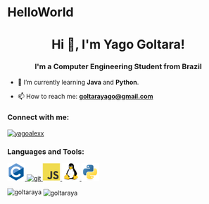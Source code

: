 # HelloWorld
<h1 align="center">Hi 👋, I'm Yago Goltara!</h1>
<h3 align="center">I'm a Computer Engineering Student from Brazil</h3>

- 🌱 I’m currently learning **Java** and **Python**.

- 📫 How to reach me: **goltarayago@gmail.com**

<h3 align="left">Connect with me:</h3>
<p align="left">
<a href="https://instagram.com/yagoalexx" target="blank"><img align="center" src="https://raw.githubusercontent.com/rahuldkjain/github-profile-readme-generator/master/src/images/icons/Social/instagram.svg" alt="yagoalexx" height="30" width="40" /></a>
</p>

<h3 align="left">Languages and Tools:</h3>
<p align="left"> <a href="https://www.cprogramming.com/" target="_blank"> <img src="https://raw.githubusercontent.com/devicons/devicon/master/icons/c/c-original.svg" alt="c" width="40" height="40"/> </a> <a href="https://git-scm.com/" target="_blank"> <img src="https://www.vectorlogo.zone/logos/git-scm/git-scm-icon.svg" alt="git" width="40" height="40"/> </a> <a href="https://developer.mozilla.org/en-US/docs/Web/JavaScript" target="_blank"> <img src="https://raw.githubusercontent.com/devicons/devicon/master/icons/javascript/javascript-original.svg" alt="javascript" width="40" height="40"/> </a> <a href="https://www.linux.org/" target="_blank"> <img src="https://raw.githubusercontent.com/devicons/devicon/master/icons/linux/linux-original.svg" alt="linux" width="40" height="40"/> </a> <a href="https://www.python.org" target="_blank"> <img src="https://raw.githubusercontent.com/devicons/devicon/master/icons/python/python-original.svg" alt="python" width="40" height="40"/> </a> </p>

<p><img align="left" src="https://github-readme-stats.vercel.app/api/top-langs?username=goltaraya&show_icons=true&locale=en&layout=compact" alt="goltaraya" /></p>

<p>&nbsp;<img align="center" src="https://github-readme-stats.vercel.app/api?username=goltaraya&show_icons=true&locale=en" alt="goltaraya" /></p>

